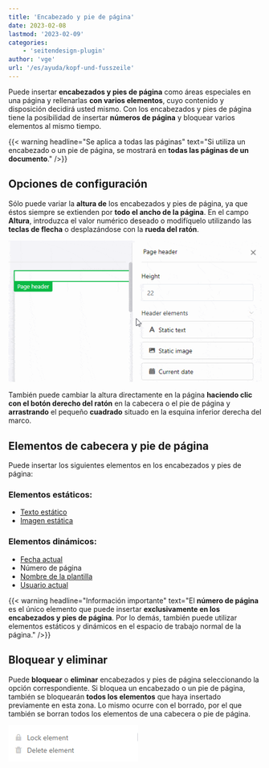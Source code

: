 ```yaml
---
title: 'Encabezado y pie de página'
date: 2023-02-08
lastmod: '2023-02-09'
categories:
    - 'seitendesign-plugin'
author: 'vge'
url: '/es/ayuda/kopf-und-fusszeile'
---
```


Puede insertar **encabezados y pies de página** como áreas especiales en una página y rellenarlas **con varios elementos**, cuyo contenido y disposición decidirá usted mismo. Con los encabezados y pies de página tiene la posibilidad de insertar **números de página** y bloquear varios elementos al mismo tiempo.

{{< warning  headline="Se aplica a todas las páginas"  text="Si utiliza un encabezado o un pie de página, se mostrará en **todas las páginas de un documento**." />}}

## Opciones de configuración

Sólo puede variar la **altura de** los encabezados y pies de página, ya que éstos siempre se extienden por **todo el ancho de la página**. En el campo **Altura**, introduzca el valor numérico deseado o modifíquelo utilizando las **teclas de flecha** o desplazándose con la **rueda del ratón**.

![Ajuste de la altura de la cabecera y el pie de página.](images/Einstellungen-Kopfzeile-3.gif)

También puede cambiar la altura directamente en la página **haciendo clic con el botón derecho del ratón** en la cabecera o el pie de página y **arrastrando** el pequeño **cuadrado** situado en la esquina inferior derecha del marco.

## Elementos de cabecera y pie de página

Puede insertar los siguientes elementos en los encabezados y pies de página:

### Elementos estáticos:

- [Texto estático](https://seatable.io/es/docs/seitendesign-plugin/statischer-text/)
- [Imagen estática](https://seatable.io/es/docs/seitendesign-plugin/statisches-bild/)

### Elementos dinámicos:

- [Fecha actual](https://seatable.io/es/docs/seitendesign-plugin/dynamische-elemente/)
- Número de página
- [Nombre de la plantilla](https://seatable.io/es/docs/seitendesign-plugin/dynamische-elemente/)
- [Usuario actual](https://seatable.io/es/docs/seitendesign-plugin/dynamische-elemente/)

{{< warning  headline="Información importante"  text="El **número de página** es el único elemento que puede insertar **exclusivamente en los encabezados y pies de página**. Por lo demás, también puede utilizar elementos estáticos y dinámicos en el espacio de trabajo normal de la página." />}}

## Bloquear y eliminar

Puede **bloquear** o **eliminar** encabezados y pies de página seleccionando la opción correspondiente. Si bloquea un encabezado o un pie de página, también se bloquearán **todos los elementos** que haya insertado previamente en esta zona. Lo mismo ocurre con el borrado, por el que también se borran todos los elementos de una cabecera o pie de página.

![Bloquear y borrar con el complemento de página](images/sperren-und-loeschen-1.png)
